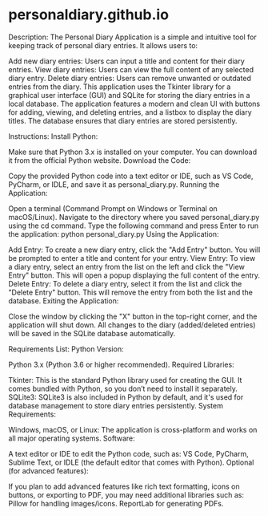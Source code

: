 # personaldiary.github.io

Description:
The Personal Diary Application is a simple and intuitive tool for keeping track of personal diary entries. It allows users to:

Add new diary entries: Users can input a title and content for their diary entries.
View diary entries: Users can view the full content of any selected diary entry.
Delete diary entries: Users can remove unwanted or outdated entries from the diary.
This application uses the Tkinter library for a graphical user interface (GUI) and SQLite for storing the diary entries in a local database. The application features a modern and clean UI with buttons for adding, viewing, and deleting entries, and a listbox to display the diary titles. The database ensures that diary entries are stored persistently.

Instructions:
Install Python:

Make sure that Python 3.x is installed on your computer. You can download it from the official Python website.
Download the Code:

Copy the provided Python code into a text editor or IDE, such as VS Code, PyCharm, or IDLE, and save it as personal_diary.py.
Running the Application:

Open a terminal (Command Prompt on Windows or Terminal on macOS/Linux).
Navigate to the directory where you saved personal_diary.py using the cd command.
Type the following command and press Enter to run the application:
python personal_diary.py
Using the Application:

Add Entry: To create a new diary entry, click the "Add Entry" button. You will be prompted to enter a title and content for your entry.
View Entry: To view a diary entry, select an entry from the list on the left and click the "View Entry" button. This will open a popup displaying the full content of the entry.
Delete Entry: To delete a diary entry, select it from the list and click the "Delete Entry" button. This will remove the entry from both the list and the database.
Exiting the Application:

Close the window by clicking the "X" button in the top-right corner, and the application will shut down. All changes to the diary (added/deleted entries) will be saved in the SQLite database automatically.


Requirements List:
Python Version:

Python 3.x (Python 3.6 or higher recommended).
Required Libraries:

Tkinter: This is the standard Python library used for creating the GUI. It comes bundled with Python, so you don’t need to install it separately.
SQLite3: SQLite3 is also included in Python by default, and it's used for database management to store diary entries persistently.
System Requirements:

Windows, macOS, or Linux: The application is cross-platform and works on all major operating systems.
Software:

A text editor or IDE to edit the Python code, such as:
VS Code, PyCharm, Sublime Text, or IDLE (the default editor that comes with Python).
Optional (for advanced features):

If you plan to add advanced features like rich text formatting, icons on buttons, or exporting to PDF, you may need additional libraries such as:
Pillow for handling images/icons.
ReportLab for generating PDFs.
